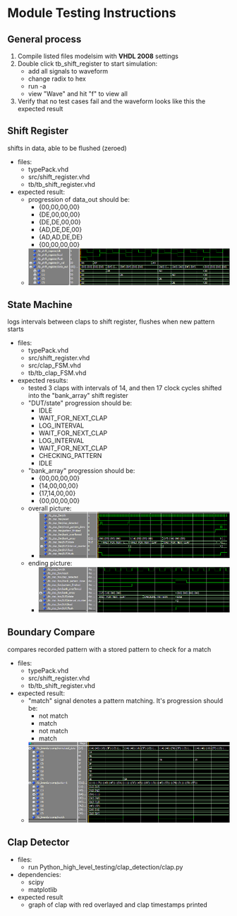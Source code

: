 # Module Testing Instructions


## General process
1) Compile listed files modelsim with **VHDL 2008** settings
2) Double click tb_shift_register to start simulation:
    - add all signals to waveform
    - change radix to hex
    - run -a
    - view "Wave" and hit "f" to view all
3) Verify that no test cases fail and the waveform looks like this the expected result


## Shift Register
shifts in data, able to be flushed (zeroed)
* files:
    - typePack.vhd
    - src/shift_register.vhd
    - tb/tb_shift_register.vhd
* expected result:
    - progression of data_out should be:
        - {00,00,00,00}
        - {DE,00,00,00}
        - {DE,DE,00,00}
        - {AD,DE,DE,00}
        - {AD,AD,DE,DE}
        - {00,00,00,00}
    - ![](tb_shift_register.png) 


## State Machine
logs intervals between claps to shift register, flushes when new pattern starts
* files:
    - typePack.vhd
    - src/shift_register.vhd
    - src/clap_FSM.vhd
    - tb/tb_clap_FSM.vhd
* expected results:
    - tested 3 claps with intervals of 14, and then 17 clock cycles shifted into the "bank_array" shift register
    - "DUT/state" progression should be:
        - IDLE
        - WAIT_FOR_NEXT_CLAP
        - LOG_INTERVAL
        - WAIT_FOR_NEXT_CLAP
        - LOG_INTERVAL
        - WAIT_FOR_NEXT_CLAP
        - CHECKING_PATTERN
        - IDLE
    - "bank_array" progression should be:
        - {00,00,00,00}
        - {14,00,00,00}
        - {17,14,00,00}
        - {00,00,00,00}
    - overall picture:
        - ![](tb_clap_FSM.png)
    - ending picture:
        - ![](tb_clap_FSM_end.png)


## Boundary Compare
compares recorded pattern with a stored pattern to check for a match
* files:
    - typePack.vhd
    - src/shift_register.vhd
    - tb/tb_shift_register.vhd
* expected result:
    - "match" signal denotes a pattern matching. It's progression should be:
        - not match
        - match
        - not match
        - match
    - ![](tb_boundary_comp.png) 


## Clap Detector
* files:
    - run Python_high_level_testing/clap_detection/clap.py
* dependencies:
    - scipy
    - matplotlib
* expected result
    - graph of clap with red overlayed and clap timestamps printed